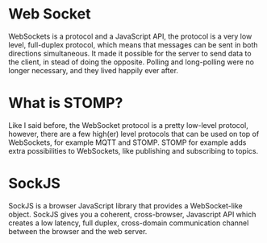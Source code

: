 Web Socket
===========

WebSockets is a protocol and a JavaScript API, the protocol is a very low level, full-duplex protocol, which means that messages can be sent in both directions simultaneous. It made it possible for the server to send data to the client, in stead of doing the opposite. Polling and long-polling were no longer necessary, and they lived happily ever after.

What is STOMP? 
================

Like I said before, the WebSocket protocol is a pretty low-level protocol, however, there are a few high(er) level protocols that can be used on top of WebSockets, for example MQTT and STOMP. STOMP for example adds extra possibilities to WebSockets, like publishing and subscribing to topics.

SockJS
=======

SockJS is a browser JavaScript library that provides a WebSocket-like object. SockJS gives you a coherent, cross-browser, Javascript API which creates a low latency, full duplex, cross-domain communication channel between the browser and the web server.
